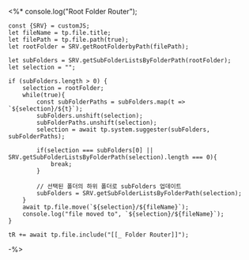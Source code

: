 <%*
    console.log("Root Folder Router");

    const {SRV} = customJS;
    let fileName = tp.file.title;
    let filePath = tp.file.path(true);
    let rootFolder = SRV.getRootFolderbyPath(filePath);

    let subFolders = SRV.getSubFolderListsByFolderPath(rootFolder);
    let selection = "";

    if (subFolders.length > 0) {
        selection = rootFolder;
        while(true){
            const subFolderPaths = subFolders.map(t => `${selection}/${t}`);
            subFolders.unshift(selection);
            subFolderPaths.unshift(selection);
            selection = await tp.system.suggester(subFolders, subFolderPaths);

            if(selection === subFolders[0] || SRV.getSubFolderListsByFolderPath(selection).length === 0){
                break;
            }

            // 선택된 폴더의 하위 폴더로 subFolders 업데이트
            subFolders = SRV.getSubFolderListsByFolderPath(selection);
        }
        await tp.file.move(`${selection}/${fileName}`);
        console.log("file moved to", `${selection}/${fileName}`);
    }

    tR += await tp.file.include("[[_ Folder Router]]");
-%>